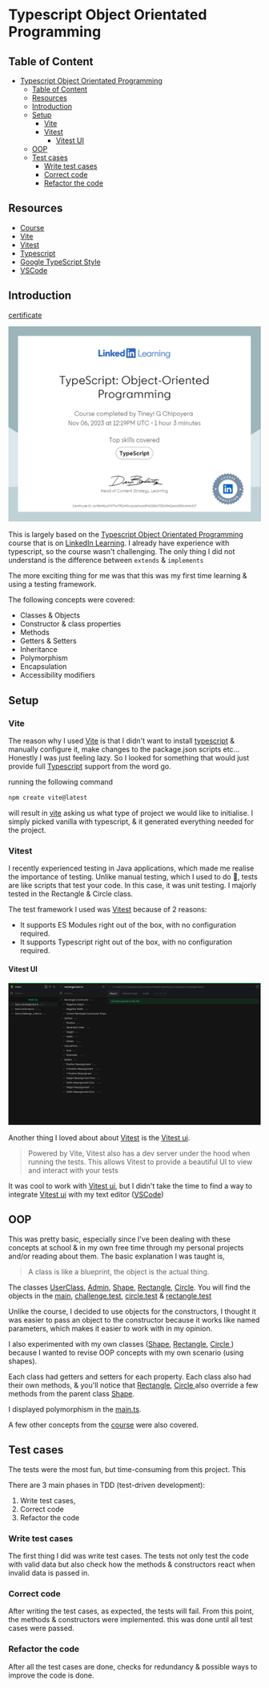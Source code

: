 # Typescript Object Orientated Programming

## Table of Content

- [Typescript Object Orientated Programming](#typescript-object-orientated-programming)
  - [Table of Content](#table-of-content)
  - [Resources](#resources)
  - [Introduction](#introduction)
  - [Setup](#setup)
    - [Vite](#vite)
    - [Vitest](#vitest)
      - [Vitest UI](#vitest-ui)
  - [OOP](#oop)
  - [Test cases](#test-cases)
    - [Write test cases](#write-test-cases)
    - [Correct code](#correct-code)
    - [Refactor the code](#refactor-the-code)

## Resources

- [Course](https://www.linkedin.com/learning/typescript-object-oriented-programming/)
- [Vite](https://vitejs.dev/)
- [Vitest](https://vitest.dev/)
- [Typescript](https://www.typescriptlang.org/)
- [Google TypeScript Style](https://google.github.io/styleguide/tsguide.html)
- [VSCode](https://code.visualstudio.com/)

## Introduction

[certificate](https://www.linkedin.com/learning/certificates/ab98bf41a09079b73f104f0c61de3ddd894132f60733145412edd380bfb4b307)

[![certificate](./assets/certificate.png)](https://www.linkedin.com/learning/certificates/ab98bf41a09079b73f104f0c61de3ddd894132f60733145412edd380bfb4b307)

This is largely based on the [Typescript Object Orientated Programming](https://www.linkedin.com/learning/typescript-object-oriented-programming/) course that is on [LinkedIn Learning](https://www.linkedin.com/learning/). I already have experience with typescript, so the course wasn't challenging. The only thing I did not understand is the difference between `extends` & `implements`

The more exciting thing for me was that this was my first time learning & using a testing framework.

The following concepts were covered:

- Classes & Objects
- Constructor & class properties
- Methods
- Getters & Setters
- Inheritance
- Polymorphism
- Encapsulation
- Accessibility modifiers

## Setup

### Vite

The reason why I used [Vite](https://vitejs.dev/) is that I didn't want to install [typescript](https://www.typescriptlang.org/) & manually configure it, make changes to the package.json scripts etc... Honestly I was just feeling lazy. So I looked for something that would just provide full [Typescript](https://www.typescriptlang.org/) support from the word go.

running the following command

```bash
npm create vite@latest
```

will result in [vite](https://vitejs.dev/) asking us what type of project we would like to initialise. I simply picked vanilla with typescript, & it generated everything needed for the project.

### Vitest

I recently experienced testing in Java applications, which made me realise the importance of testing. Unlike manual testing, which I used to do 🥲, tests are like scripts that test your code. In this case, it was unit testing. I majorly tested in the Rectangle & Circle class.

The test framework I used was [Vitest](https://vitest.dev/) because of 2 reasons:

- It supports ES Modules right out of the box, with no configuration required.
- It supports Typescript right out of the box, with no configuration required.

#### Vitest UI

![tests](./assets/tests.png)

Another thing I loved about about [Vitest](https://vitest.dev/) is the [Vitest ui](https://vitest.dev/guide/ui.html).

> Powered by Vite, Vitest also has a dev server under the hood when running the tests. This allows Vitest to provide a beautiful UI to view and interact with your tests

It was cool to work with [Vitest ui](https://vitest.dev/guide/ui.html), but I didn't take the time to find a way to integrate [Vitest ui](https://vitest.dev/guide/ui.html) with my text editor ([VSCode](https://code.visualstudio.com/))

## OOP

This was pretty basic, especially since I've been dealing with these concepts at school & in my own free time through my personal projects and/or reading about them. The basic explanation I was taught is,

> A class is like a blueprint, the object is the actual thing.

The classes [UserClass](./src/challenge_1.ts), [Admin](./src/challenge_2.ts), [Shape](./src/inheritance_playground/shape.ts), [Rectangle](./src/inheritance_playground/rectangle.ts), [Circle](./src/inheritance_playground/circle.ts). You will find the objects in the [main](./src/main.ts), [challenge.test](./tests/challenge_1.test.ts), [circle.test](./tests/circle.test.ts) & [rectangle.test](./tests/rectangle.test.ts)

Unlike the course, I decided to use objects for the constructors, I thought it was easier to pass an object to the constructor because it works like named parameters, which makes it easier to work with in my opinion.

I also experimented with my own classes ([Shape](./src/inheritance_playground/shape.ts), [Rectangle](./src/inheritance_playground/rectangle.ts), [Circle ](./src/inheritance_playground/circle.ts)) because I wanted to revise OOP concepts with my own scenario (using shapes).

Each class had getters and setters for each property. Each class also had their own methods, & you'll notice that [Rectangle](./src/inheritance_playground/rectangle.ts), [Circle ](./src/inheritance_playground/circle.ts) also override a few methods from the parent class [Shape](./src/inheritance_playground/shape.ts).

I displayed polymorphism in the [main.ts](./src/main.ts).

A few other concepts from the [course](https://www.linkedin.com/learning/typescript-object-oriented-programming/) were also covered.

## Test cases

The tests were the most fun, but time-consuming from this project. This

There are 3 main phases in TDD (test-driven development):

1. Write test cases,
2. Correct code
3. Refactor the code

### Write test cases

The first thing I did was write test cases. The tests not only test the code with valid data but also check how the methods & constructors react when invalid data is passed in.

### Correct code

After writing the test cases, as expected, the tests will fail. From this point, the methods & constructors were implemented. this was done until all test cases were passed.

### Refactor the code

After all the test cases are done, checks for redundancy & possible ways to improve the code is done.
